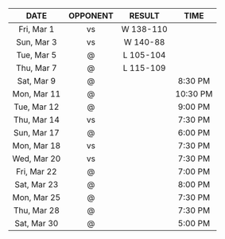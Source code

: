 |    DATE     |          OPPONENT          |  RESULT   |   TIME   |
|:-----------:|:--------------------------:|:---------:|:--------:|
| Fri, Mar 1  |    vs [](/r/mavericks)     | W 138-110 |          |
| Sun, Mar 3  |     vs [](/r/warriors)     | W 140-88  |          |
| Tue, Mar 5  |   @ [](/r/clevelandcavs)   | L 105-104 |          |
| Thu, Mar 7  |   @ [](/r/denvernuggets)   | L 115-109 |          |
| Sat, Mar 9  |       @ [](/r/suns)        |           | 8:30 PM  |
| Mon, Mar 11 |      @ [](/r/ripcity)      |           | 10:30 PM |
| Tue, Mar 12 |     @ [](/r/utahjazz)      |           | 9:00 PM  |
| Thu, Mar 14 |       vs [](/r/suns)       |           | 7:30 PM  |
| Sun, Mar 17 | @ [](/r/washingtonwizards) |           | 6:00 PM  |
| Mon, Mar 18 |  vs [](/r/detroitpistons)  |           | 7:30 PM  |
| Wed, Mar 20 |     vs [](/r/mkebucks)     |           | 7:30 PM  |
| Fri, Mar 22 |  @ [](/r/detroitpistons)   |           | 7:00 PM  |
| Sat, Mar 23 |   @ [](/r/chicagobulls)    |           | 8:00 PM  |
| Mon, Mar 25 |   @ [](/r/atlantahawks)    |           | 7:30 PM  |
| Thu, Mar 28 |   @ [](/r/atlantahawks)    |           | 7:30 PM  |
| Sat, Mar 30 |   @ [](/r/nolapelicans)    |           | 5:00 PM  |